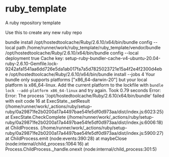 # ruby_template
A ruby repository template 

Use this to create any new ruby repo

bundle install
  /opt/hostedtoolcache/Ruby/2.6.10/x64/bin/bundle config --local path /home/runner/work/ruby_template/ruby_template/vendor/bundle
  /opt/hostedtoolcache/Ruby/2.6.10/x64/bin/bundle config --local deployment true
  Cache key: setup-ruby-bundler-cache-v4-ubuntu-20.04-ruby-2.6.10-Gemfile.lock-9242afa1541aa6dd726e5da1ab017fa7a5d7825023721e15a4f2e4f2300d4ebe
  /opt/hostedtoolcache/Ruby/2.6.10/x64/bin/bundle install --jobs 4
  Your bundle only supports platforms ["x86_64-darwin-20"] but your local platform
  is x86_64-linux. Add the current platform to the lockfile with
  `bundle lock --add-platform x86_64-linux` and try again.
  Took   0.79 seconds
Error: Error: The process '/opt/hostedtoolcache/Ruby/2.6.10/x64/bin/bundle' failed with exit code 16
    at ExecState._setResult (/home/runner/work/_actions/ruby/setup-ruby/0a29871fe2b0200a17a4497bae54fe5df0d973aa/dist/index.js:6023:25)
    at ExecState.CheckComplete (/home/runner/work/_actions/ruby/setup-ruby/0a29871fe2b0200a17a4497bae54fe5df0d973aa/dist/index.js:6006:18)
    at ChildProcess.<anonymous> (/home/runner/work/_actions/ruby/setup-ruby/0a29871fe2b0200a17a4497bae54fe5df0d973aa/dist/index.js:5900:27)
    at ChildProcess.emit (node:events:390:28)
    at maybeClose (node:internal/child_process:1064:16)
    at Process.ChildProcess._handle.onexit (node:internal/child_process:301:5)
